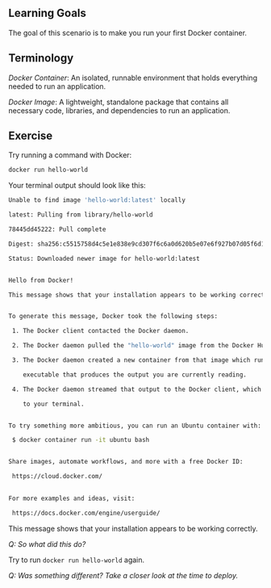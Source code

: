 ## Learning Goals

The goal of this scenario is to make you run your first Docker container.

## Terminology

*Docker Container*: An isolated, runnable environment that holds everything needed to run an application.

*Docker Image*: A lightweight, standalone package that contains all necessary code, libraries, and dependencies to run an application.
## Exercise

Try running a command with Docker:
```bash
docker run hello-world
```

  Your terminal output should look like this:

``` bash
Unable to find image 'hello-world:latest' locally

latest: Pulling from library/hello-world

78445dd45222: Pull complete

Digest: sha256:c5515758d4c5e1e838e9cd307f6c6a0d620b5e07e6f927b07d05f6d12a1ac8d7

Status: Downloaded newer image for hello-world:latest


Hello from Docker!

This message shows that your installation appears to be working correctly.


To generate this message, Docker took the following steps:

 1. The Docker client contacted the Docker daemon.

 2. The Docker daemon pulled the "hello-world" image from the Docker Hub.

 3. The Docker daemon created a new container from that image which runs the

    executable that produces the output you are currently reading.

 4. The Docker daemon streamed that output to the Docker client, which sent it

    to your terminal.


To try something more ambitious, you can run an Ubuntu container with:

 $ docker container run -it ubuntu bash


Share images, automate workflows, and more with a free Docker ID:

 https://cloud.docker.com/

  
For more examples and ideas, visit:

 https://docs.docker.com/engine/userguide/

```

This message shows that your installation appears to be working correctly.

*Q: So what did this do?*



Try to run `docker run hello-world` again.

*Q: Was something different? Take a closer look at the time to deploy.*